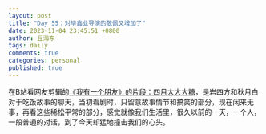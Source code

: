 ```yaml
---
layout: post
title: "Day 55：对毕鑫业导演的敬佩又增加了"
date: 2023-11-04 23:45:51 +0800
author: 丘海东 
tags: daily
comments: true
categories: personal
published: true
---
```

在B站看网友剪辑的[《我有一个朋友》的片段：四月大大大糖](https://www.bilibili.com/video/BV1FH4y1r7aR/?spm_id_from=333.1007.top_right_bar_window_history.content.click)，是岩四方和秋月白对于吃饭故事的聊天，当初看剧时，只留意故事情节和搞笑的部分，现在闲来无事，再看这些稀松平常的部分，感觉就像我们生活里，很久以前的一天，一个人，一段普通的对话，到了今天却猛地撞击我们的心头。
